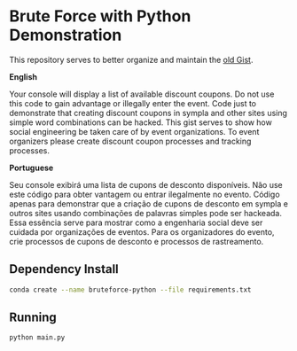 # Brute Force with Python Demonstration

This repository serves to better organize and maintain the [old Gist](https://gist.github.com/endersonmenezes/f73b043efea0b5415fe02796d8829454).

**English**

Your console will display a list of available discount coupons. Do not use this code to gain advantage or illegally enter the event. Code just to demonstrate that creating discount coupons in sympla and other sites using simple word combinations can be hacked. This gist serves to show how social engineering be taken care of by event organizations. To event organizers please create discount coupon processes and tracking processes.

**Portuguese**

Seu console exibirá uma lista de cupons de desconto disponíveis. Não use este código para obter vantagem ou entrar ilegalmente no evento. Código apenas para demonstrar que a criação de cupons de desconto em sympla e outros sites usando combinações de palavras simples pode ser hackeada. Essa essência serve para mostrar como a engenharia social deve ser cuidada por organizações de eventos. Para os organizadores do evento, crie processos de cupons de desconto e processos de rastreamento.


## Dependency Install

```bash
conda create --name bruteforce-python --file requirements.txt
```

## Running

```bash
python main.py
```